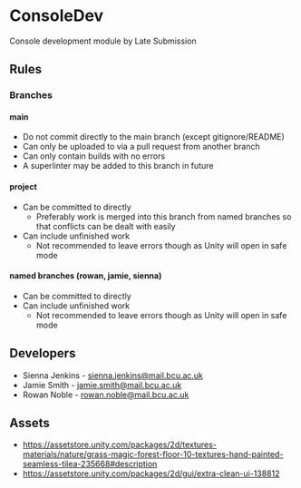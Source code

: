 # ConsoleDev
Console development module by Late Submission

## Rules
### Branches
#### main
* Do not commit directly to the main branch (except gitignore/README)
* Can only be uploaded to via a pull request from another branch
* Can only contain builds with no errors
* A superlinter may be added to this branch in future

#### project
* Can be committed to directly
  * Preferably work is merged into this branch from named branches so that conflicts can be dealt with easily
* Can include unfinished work
  * Not recommended to leave errors though as Unity will open in safe mode

#### named branches (rowan, jamie, sienna)
* Can be committed to directly
* Can include unfinished work
  * Not recommended to leave errors though as Unity will open in safe mode
 
## Developers
* Sienna Jenkins - sienna.jenkins@mail.bcu.ac.uk
* Jamie Smith - jamie.smith@mail.bcu.ac.uk
* Rowan Noble - rowan.noble@mail.bcu.ac.uk

## Assets
* https://assetstore.unity.com/packages/2d/textures-materials/nature/grass-magic-forest-floor-10-textures-hand-painted-seamless-tilea-235668#description
* https://assetstore.unity.com/packages/2d/gui/extra-clean-ui-138812
